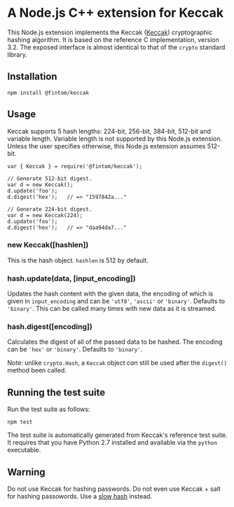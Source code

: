 # A Node.js C++ extension for Keccak

This Node.js extension implements the Keccak ([Keccak](http://keccak.noekeon.org/)) cryptographic hashing algorithm. It is based on the reference C implementation, version 3.2. The exposed interface is almost identical to that of the `crypto` standard library.

## Installation

    npm install @fintom/keccak

## Usage

Keccak supports 5 hash lengths: 224-bit, 256-bit, 384-bit, 512-bit and variable length. Variable length is not supported by this Node.js extension. Unless the user specifies otherwise, this Node.js extension assumes 512-bit.

    var { Keccak } = require('@fintom/keccak');

    // Generate 512-bit digest.
    var d = new Keccak();
    d.update('foo');
    d.digest('hex');   // => "1597842a..."

    // Generate 224-bit digest.
    var d = new Keccak(224);
    d.update('foo');
    d.digest('hex');   // => "daa94da7..."

### new Keccak([hashlen])

This is the hash object. `hashlen` is 512 by default.

### hash.update(data, [input_encoding])

Updates the hash content with the given data, the encoding of which is given in `input_encoding` and can be `'utf8'`, `'ascii'` or `'binary'`. Defaults to `'binary'`. This can be called many times with new data as it is streamed.

### hash.digest([encoding])

Calculates the digest of all of the passed data to be hashed. The encoding can be `'hex'` or `'binary'`. Defaults to `'binary'`.

Note: unlike `crypto.Hash`, a `Keccak` object _can_ still be used after the `digest()` method been called.

## Running the test suite

Run the test suite as follows:

    npm test

The test suite is automatically generated from Keccak's reference test suite.
It requires that you have Python 2.7 installed and available via the
`python` executable.

## Warning

Do not use Keccak for hashing passwords. Do not even use Keccak + salt for hashing passowords. Use a [slow hash](http://codahale.com/how-to-safely-store-a-password/) instead.

